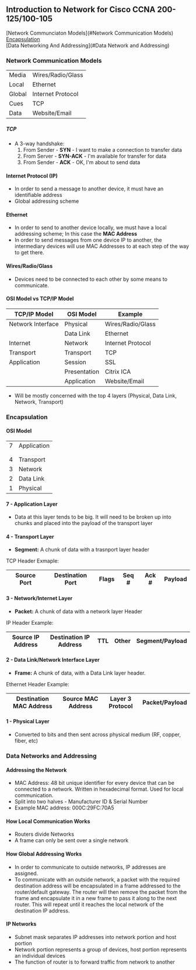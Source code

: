 ## Introduction to Network for Cisco CCNA 200-125/100-105
[Network Communciaton Models](#Network Communication Models)  
[Encapsulation](#Encapsulation)  
[Data Networking And Addressing](#Data Network and Addressing)  

### Network Communication Models

| | |
|---|---|
|Media|Wires/Radio/Glass|
|Local|Ethernet|
|Global|Internet Protocol|
|Cues | TCP|
|Data | Website/Email|


##### TCP
- A 3-way handshake:
  1. From Sender - **SYN** - I want to make a connection to transfer data
  2. From Server - **SYN-ACK** - I'm available for transfer for data
  3. From Sender - **ACK** - OK, I'm about to send data  

#### Internet Protocol (IP)
- In order to send a message to another device, it must have an identifiable address
- Global addressing scheme

#### Ethernet
 - In order to send to another device locally, we must have a local addressing scheme; In this case the **MAC Address**
 - In order to send messages from one device IP to another, the intermediary devices will use MAC Addresses to at each step of the way to get there.

#### Wires/Radio/Glass
 - Devices need to be connected to each other by some means to communicate.

#### OSI Model vs TCP/IP Model
|TCP/IP Model |OSI Model |Example|
|---|---|---|
|Network Interface |Physical |Wires/Radio/Glass|
||Data Link |Ethernet|
|Internet |Network|Internet Protocol|
|Transport |Transport | TCP|
|Application |Session |SSL|
| |Presentation|Citrix ICA|
| |Application | Website/Email|
 - Will be mostly concerned with the top 4 layers (Physical, Data Link, Network, Transport)

### Encapsulation

#### OSI Model
 |||
 |---|---|
 |7 |Application|
 |||
 |||
 |4 |Transport|
 |3 |Network|
 |2 |Data Link|
 |1 |Physical|

 #### 7 - Application Layer
  - Data at this layer tends to be big. It will need to be broken up into chunks and placed into the payload of the transport layer

#### 4 - Transport Layer
 - **Segment:** A chunk of data with a trasnport layer header  

TCP Header Exmaple:  

|Source Port |Destination Port |Flags |Seq # |Ack # |Payload|
|---|---|---|---|---|---|

#### 3 - Network/Internet Layer
 - **Packet:** A chunk of data with a network layer Header

 IP Header Example:

 |Source IP Address | Destination IP Address |TTL | Other | Segment/Payload|
 |---|---|---|---|---|

#### 2 - Data Link/Network Interface Layer
 - **Frame:** A chunk of data, with a Data Link layer header.

  Ethernet Header Example:  

|Destination MAC Address| Source MAC Address |Layer 3 Protocol |Packet/Payload|
|---|---|---|---|

#### 1 - Physical Layer  
 - Converted to bits and then sent across physical medium (RF, copper, fiber, etc)  

### Data Networks and Addressing  
#### Addressing the Network
 - MAC Address: 48 bit unique identifier for every device that can be connected to a network. Written in hexadecimal format. Used for local communication.
 - Split into two halves - Manufacturer ID & Serial Number
 - Example MAC address: 000C:29FC:70A5

#### How Local Communication Works
 - Routers divide Networks
  - A frame can only be sent over a single network

#### How Global Addressing Works
 - In order to communicate to outside networks, IP addresses are assigned.
 - To communicate with an outside network, a packet with the required destination address will be encapsulated in a frame addressed to the router/default gateway. The router will then remove the packet from the frame and encapsulate it in a new frame to pass it along to the next router. This will repeat until it reaches the local network of the destination IP address.

#### IP Networks
 - Subnet mask separates IP addresses into network portion and host portion
 - Network portion represents a group of devices, host portion represents an individual devices
 - The function of router is to forward traffic from network to another

